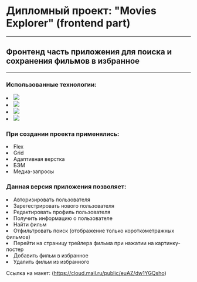 # Дипломный проект: "Movies Explorer" (frontend part)
___
## Фронтенд часть приложения для поиска и сохранения фильмов в избранное
___
### Использованные технологии:
  
  <p align="left">
  <li><img src="https://img.shields.io/badge/html5-%23E34F26.svg?style=for-the-badge&logo=html5&logoColor=white" /></li>
  <li><img src="https://img.shields.io/badge/css3-%231572B6.svg?style=for-the-badge&logo=css3&logoColor=white" /></li>
  <li><img src="https://img.shields.io/badge/javascript-%23323330.svg?style=for-the-badge&logo=javascript&logoColor=%23F7DF1E" /></li>
  <li><img src="https://img.shields.io/badge/react-%2320232a.svg?style=for-the-badge&logo=react&logoColor=%2361DAFB" />
  </p>  

### При создании проекта применялись:  
  <p align="left">
  <li>Flex</li>
  <li>Grid</li>
  <li>Адаптивная верстка</li>
  <li>БЭМ</>
  <li>Медиа-запросы</li>
  </p>
  
### Данная версия приложения позволяет:
  <p align="left">
  <li>Авторизировать пользователя</li>
  <li>Зарегестрировать нового пользователя</>
  <li>Редактировать профиль пользователя</li>
  <li>Получить информацию о пользователе</li>
  <li>Найти фильм</li>
  <li>Отфильтровать поиск (отображение только короткометражных фильмов)</li>
  <li>Перейти на страницу трейлера фильма при нажатии на картинку-постер</li>
  <li>Добавить фильм в избранное</li>
  <li>Удалить фильм из избранного</li>
  </p>

Ссылка на макет: (https://cloud.mail.ru/public/euAZ/dw1YGQsho)
